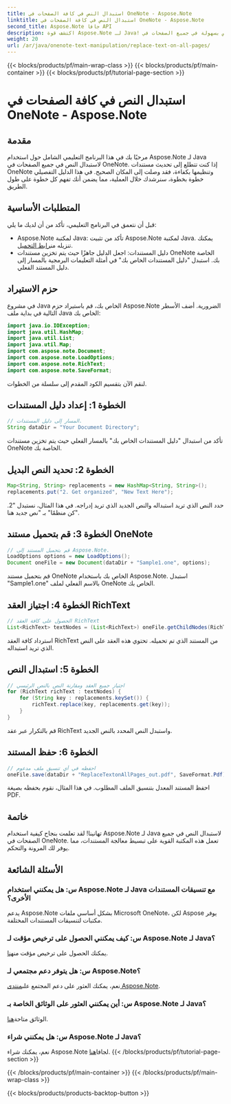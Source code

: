 ```yaml
---
title: استبدال النص في كافة الصفحات في OneNote - Aspose.Note
linktitle: استبدال النص في كافة الصفحات في OneNote - Aspose.Note
second_title: Aspose.Note جافا API
description: اكتشف قوة Aspose.Note لـ Java! تعلم كيفية استبدال النص بسهولة في جميع الصفحات في OneNote. اتبع دليلنا خطوة بخطوة للتعامل السلس مع المستندات.
weight: 20
url: /ar/java/onenote-text-manipulation/replace-text-on-all-pages/
---
```


{{< blocks/products/pf/main-wrap-class >}}
{{< blocks/products/pf/main-container >}}
{{< blocks/products/pf/tutorial-page-section >}}

# استبدال النص في كافة الصفحات في OneNote - Aspose.Note

## مقدمة
مرحبًا بك في هذا البرنامج التعليمي الشامل حول استخدام Aspose.Note لـ Java لاستبدال النص في جميع الصفحات في OneNote. إذا كنت تتطلع إلى تحديث مستندات OneNote وتنظيمها بكفاءة، فقد وصلت إلى المكان الصحيح. في هذا الدليل التفصيلي خطوة بخطوة، سنرشدك خلال العملية، مما يضمن أنك تفهم كل خطوة على طول الطريق.
## المتطلبات الأساسية
قبل أن نتعمق في البرنامج التعليمي، تأكد من أن لديك ما يلي:
-  Aspose.Note لمكتبة Java: تأكد من تثبيت Aspose.Note لمكتبة Java. يمكنك تنزيله من[رابط التحميل](https://releases.aspose.com/note/java/).
- دليل المستندات: اجعل الدليل جاهزًا حيث يتم تخزين مستندات OneNote الخاصة بك. استبدل "دليل المستندات الخاص بك" في أمثلة التعليمات البرمجية بالمسار إلى دليل المستند الفعلي.
## حزم الاستيراد
في مشروع Java الخاص بك، قم باستيراد حزم Aspose.Note الضرورية. أضف الأسطر التالية في بداية ملف Java الخاص بك:
```java
import java.io.IOException;
import java.util.HashMap;
import java.util.List;
import java.util.Map;
import com.aspose.note.Document;
import com.aspose.note.LoadOptions;
import com.aspose.note.RichText;
import com.aspose.note.SaveFormat;
```
لنقم الآن بتقسيم الكود المقدم إلى سلسلة من الخطوات.
## الخطوة 1: إعداد دليل المستندات
```java
// المسار إلى دليل المستندات.
String dataDir = "Your Document Directory";
```
تأكد من استبدال "دليل المستندات الخاص بك" بالمسار الفعلي حيث يتم تخزين مستندات OneNote الخاصة بك.
## الخطوة 2: تحديد النص البديل
```java
Map<String, String> replacements = new HashMap<String, String>();
replacements.put("2. Get organized", "New Text Here");
```
حدد النص الذي تريد استبداله والنص الجديد الذي تريد إدراجه. في هذا المثال، نستبدل "2. كن منظمًا" بـ "نص جديد هنا".
## الخطوة 3: قم بتحميل مستند OneNote
```java
// قم بتحميل المستند إلى Aspose.Note.
LoadOptions options = new LoadOptions();
Document oneFile = new Document(dataDir + "Sample1.one", options);
```
قم بتحميل مستند OneNote الخاص بك باستخدام Aspose.Note. استبدل "Sample1.one" بالاسم الفعلي لملف OneNote الخاص بك.
## الخطوة 4: اجتياز العقد RichText
```java
// الحصول على كافة العقد RichText
List<RichText> textNodes = (List<RichText>) oneFile.getChildNodes(RichText.class);
```
استرداد كافة العقد RichText من المستند الذي تم تحميله. تحتوي هذه العقد على النص الذي تريد استبداله.
## الخطوة 5: استبدال النص
```java
// اجتياز جميع العقد ومقارنة النص بالنص الرئيسي
for (RichText richText : textNodes) {
    for (String key : replacements.keySet()) {
        richText.replace(key, replacements.get(key));
    }
}
```
قم بالتكرار عبر عقد RichText واستبدل النص المحدد بالنص الجديد.
## الخطوة 6: حفظ المستند
```java
// احفظه في أي تنسيق ملف مدعوم
oneFile.save(dataDir + "ReplaceTextonAllPages_out.pdf", SaveFormat.Pdf);
```
احفظ المستند المعدل بتنسيق الملف المطلوب. في هذا المثال، نقوم بحفظه بصيغة PDF.
## خاتمة
تهانينا! لقد تعلمت بنجاح كيفية استخدام Aspose.Note لـ Java لاستبدال النص في جميع الصفحات في OneNote. تعمل هذه المكتبة القوية على تبسيط معالجة المستندات، مما يوفر لك المرونة والتحكم.
## الأسئلة الشائعة
### س: هل يمكنني استخدام Aspose.Note لـ Java مع تنسيقات المستندات الأخرى؟
يدعم Aspose.Note بشكل أساسي ملفات Microsoft OneNote، لكن Aspose يوفر مكتبات لتنسيقات المستندات المختلفة.
### س: كيف يمكنني الحصول على ترخيص مؤقت لـ Aspose.Note لـ Java؟
 يمكنك الحصول على ترخيص مؤقت من[هنا](https://purchase.aspose.com/temporary-license/).
### س: هل يتوفر دعم مجتمعي لـ Aspose.Note؟
 نعم، يمكنك العثور على دعم المجتمع على[منتدى Aspose.Note](https://forum.aspose.com/c/note/28).
### س: أين يمكنني العثور على الوثائق الخاصة بـ Aspose.Note لـ Java؟
 الوثائق متاحة[هنا](https://reference.aspose.com/note/java/).
### س: هل يمكنني شراء Aspose.Note لـ Java؟ 
 نعم، يمكنك شراء Aspose.Note لجافا[هنا](https://purchase.aspose.com/buy).
{{< /blocks/products/pf/tutorial-page-section >}}

{{< /blocks/products/pf/main-container >}}
{{< /blocks/products/pf/main-wrap-class >}}

{{< blocks/products/products-backtop-button >}}
